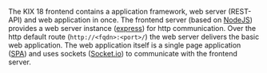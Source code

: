 The KIX 18 frontend contains a application framework, web server (REST-API) and web application in once. The frontend server (based on [NodeJS](https://nodejs.org)) provides a web server instance ([express](https://expressjs.com/de/)) for http communication. Over the http default route (`http://<fqdn>:<port>/`) the web server delivers the basic web application. The web application itself is a single page application ([SPA](https://en.wikipedia.org/wiki/Single-page_application)) and uses sockets ([Socket.io](https://socket.io/)) to communicate with the frontend server.